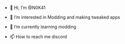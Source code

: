- 👋 Hi, I’m @N0K41
- 👀 I’m interested in Modding and making tweaked apps
- 🌱 I’m currently learning modding 

- 📫 How to reach me discord 

<!---
N0K41/N0K41 is a ✨ special ✨ repository because its `README.md` (this file) appears on your GitHub profile.
You can click the Preview link to take a look at your changes.
--->
